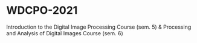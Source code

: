 # WDCPO-2021
Introduction to the Digital Image Processing Course (sem. 5) & Processing and Analysis of Digital Images Course (sem. 6)
